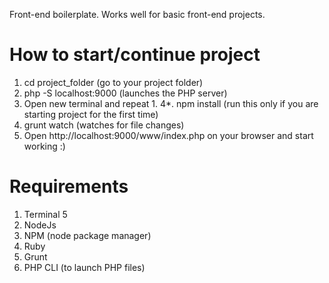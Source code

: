 Front-end boilerplate. Works well for basic front-end projects.

# How to start/continue project
1. cd project_folder (go to your project folder)
2. php -S localhost:9000 (launches the PHP server)
3. Open new terminal and repeat 1.
4*. npm install (run this only if you are starting project for the first time)
5. grunt watch (watches for file changes)
6. Open http://localhost:9000/www/index.php on your browser and start working :)


# Requirements
1. Terminal 5
2. NodeJs
3. NPM (node package manager)
4. Ruby
5. Grunt
6. PHP CLI (to launch PHP files)
